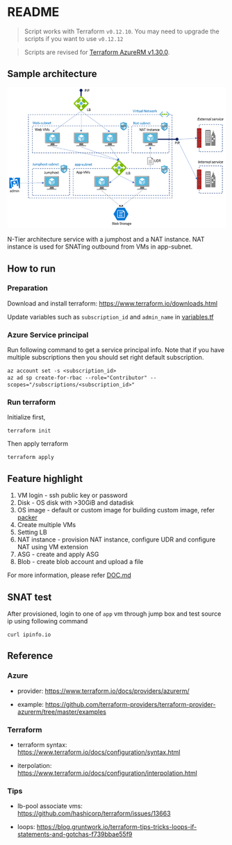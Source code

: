 # README

> Script works with Terraform `v0.12.10`. You may need to upgrade the scripts if you want to use `v0.12.12`

> Scripts are revised for [Terraform AzureRM v1.30.0](https://github.com/terraform-providers/terraform-provider-azurerm/milestone/45).

## Sample architecture

![sample architecture](./images/terraform_azure3.png)

N-Tier architecture service with a jumphost and a NAT instance.
NAT instance is used for SNATing outbound from VMs in app-subnet.  

## How to run

### Preparation

Download and install terraform: https://www.terraform.io/downloads.html

Update variables such as `subscription_id` and `admin_name` in [variables.tf](./variables.tf)

### Azure Service principal

Run following command to get a service principal info.
Note that if you have multiple subscriptions then you should set right default subscription.

```
az account set -s <subscription_id>
az ad sp create-for-rbac --role="Contributor" --scopes="/subscriptions/<subscription_id>"
```

### Run terraform

Initialize first,

```
terraform init
```

Then apply terraform

```
terraform apply
```

## Feature highlight

1. VM login - ssh public key or password
2. Disk - OS disk with >30GiB and datadisk
3. OS image - default or custom image
  for building custom image, refer [packer](./packer)
4. Create multiple VMs
5. Setting LB
6. NAT instance - provision NAT instance, configure UDR and configure NAT using VM extension
7. ASG - create and apply ASG
8. Blob - create blob account and upload a file

For more information, please refer [DOC.md](./DOC.md)

## SNAT test

After provisioned, login to one of `app` vm through jump box and test source ip using following command

```
curl ipinfo.io
```

## Reference

### Azure

- provider: https://www.terraform.io/docs/providers/azurerm/

- example: https://github.com/terraform-providers/terraform-provider-azurerm/tree/master/examples

### Terraform

- terraform syntax: https://www.terraform.io/docs/configuration/syntax.html

- iterpolation: https://www.terraform.io/docs/configuration/interpolation.html

### Tips

- lb-pool associate vms: https://github.com/hashicorp/terraform/issues/13663

- loops: https://blog.gruntwork.io/terraform-tips-tricks-loops-if-statements-and-gotchas-f739bbae55f9
